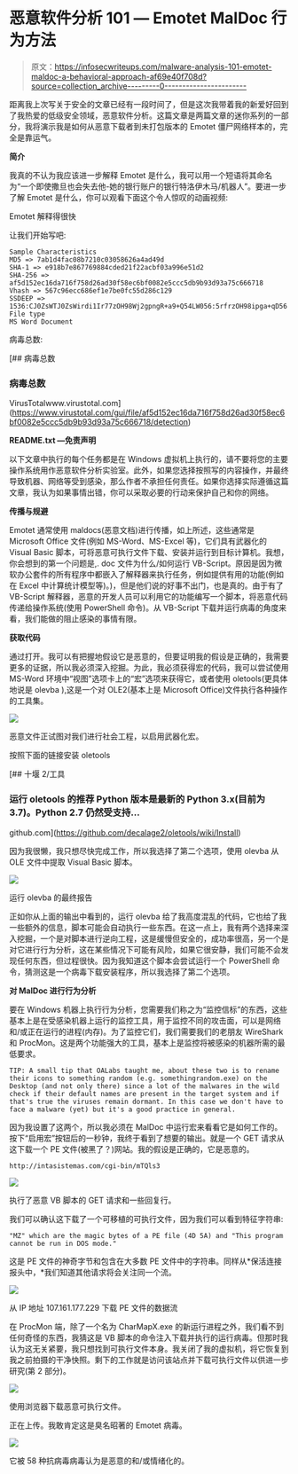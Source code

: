 # 恶意软件分析 101 — Emotet MalDoc 行为方法

> 原文：<https://infosecwriteups.com/malware-analysis-101-emotet-maldoc-a-behavioral-approach-af69e40f708d?source=collection_archive---------0----------------------->

距离我上次写关于安全的文章已经有一段时间了，但是这次我带着我的新爱好回到了我热爱的低级安全领域，恶意软件分析。这篇文章是两篇文章的迷你系列的一部分，我将演示我是如何从恶意下载者到未打包版本的 Emotet 僵尸网络样本的，完全是靠运气。

**简介**

我真的不认为我应该进一步解释 Emotet 是什么，我可以用一个短语将其命名为“一个即使撒旦也会失去他-她的银行账户的银行特洛伊木马/机器人”。要进一步了解 Emotet 是什么，你可以观看下面这个令人惊叹的动画视频:

Emotet 解释得很快

让我们开始写吧:

```
Sample Characteristics 
MD5 => 7ab1d4fac08b7210c03058626a4ad49d
SHA-1 => e918b7e867769884cded21f22acbf03a996e51d2
SHA-256 => af5d152ec16da716f758d26ad30f58ec6bf0082e5ccc5db9b93d93a75c666718
Vhash => 567c96ecc686ef1e7be0fc55d286c129
SSDEEP => 1536:CJ0ZsWTJ0ZsWirdi1Ir77zOH98Wj2gpngR+a9+Q54LW056:5rfrzOH98ipga+qD56
File type
MS Word Document
```

病毒总数:

 [## 病毒总数

### 病毒总数

VirusTotalwww.virustotal.com](https://www.virustotal.com/gui/file/af5d152ec16da716f758d26ad30f58ec6bf0082e5ccc5db9b93d93a75c666718/detection) 

**README.txt —免责声明**

以下文章中执行的每个任务都是在 Windows 虚拟机上执行的，请不要将您的主要操作系统用作恶意软件分析实验室。此外，如果您选择按照写的内容操作，并最终导致机器、网络等受到感染，那么作者不承担任何责任。如果你选择实际遵循这篇文章，我认为如果事情出错，你可以采取必要的行动来保护自己和你的网络。

**传播与规避**

Emotet 通常使用 maldocs(恶意文档)进行传播，如上所述，这些通常是 Microsoft Office 文件(例如 MS-Word、MS-Excel 等)，它们具有武器化的 Visual Basic 脚本，可将恶意可执行文件下载、安装并运行到目标计算机。我想，你会想到的第一个问题是,. doc 文件为什么/如何运行 VB-Script。原因是因为微软办公套件的所有程序中都嵌入了解释器来执行任务，例如提供有用的功能(例如在 Excel 中计算统计模型等)。)，但是他们说的好事不出门，也是真的。由于有了 VB-Script 解释器，恶意的开发人员可以利用它的功能编写一个脚本，将恶意代码传递给操作系统(使用 PowerShell 命令)。从 VB-Script 下载并运行病毒的角度来看，我们能做的阻止感染的事情有限。

**获取代码**

通过打开。我可以有把握地假设它是恶意的，但要证明我的假设是正确的，我需要更多的证据，所以我必须深入挖掘。为此，我必须获得宏的代码，我可以尝试使用 MS-Word 环境中“视图”选项卡上的“宏”选项来获得它，或者使用 oletools(更具体地说是 olevba ),这是一个对 OLE2(基本上是 Microsoft Office)文件执行各种操作的工具集。

![](img/2768281cbd09d89df700641e9f27bcfe.png)

恶意文件正试图对我们进行社会工程，以启用武器化宏。

按照下面的链接安装 oletools

[](https://github.com/decalage2/oletools/wiki/Install) [## 十堰 2/工具

### 运行 oletools 的推荐 Python 版本是最新的 Python 3.x(目前为 3.7)。Python 2.7 仍然受支持…

github.com](https://github.com/decalage2/oletools/wiki/Install) 

因为我很懒，我只想尽快完成工作，所以我选择了第二个选项，使用 olevba 从 OLE 文件中提取 Visual Basic 脚本。

![](img/c11cf9a82f610cfe70e7671f02d6ba31.png)

运行 olevba 的最终报告

正如你从上面的输出中看到的，运行 olevba 给了我高度混乱的代码，它也给了我一些额外的信息，脚本可能会自动执行一些东西。在这一点上，我有两个选择来深入挖掘，一个是对脚本进行逆向工程，这是缓慢但安全的，成功率很高，另一个是对它进行行为分析，这在某些情况下可能有风险，如果它很安静，我们可能不会发现任何东西，但过程很快。因为我知道这个脚本会尝试运行一个 PowerShell 命令，猜测这是一个病毒下载安装程序，所以我选择了第二个选项。

**对 MalDoc 进行行为分析**

要在 Windows 机器上执行行为分析，您需要我们称之为“监控信标”的东西，这些基本上是在受感染机器上运行的监控工具，用于监控不同的攻击面，可以是网络和/或正在运行的进程(内存)。为了监控它们，我们需要我们的老朋友 WireShark 和 ProcMon。这是两个功能强大的工具，基本上是监控将被感染的机器所需的最低要求。

```
TIP: A small tip that OALabs taught me, about these two is to rename their icons to something random (e.g. somethingrandom.exe) on the Desktop (and not only there) since a lot of the malwares in the wild check if their default names are present in the target system and if that's true the viruses remain dormant. In this case we don't have to face a malware (yet) but it's a good practice in general.
```

因为我设置了这两个，所以我必须在 MalDoc 中运行宏来看看它是如何工作的。按下“启用宏”按钮后的一秒钟，我终于看到了想要的输出。就是一个 GET 请求从这下载一个 PE 文件(被黑了？)网站。我的假设是正确的，它是恶意的。

```
http://intasistemas.com/cgi-bin/mTQls3
```

![](img/9f802f86ac23a5a6f96b7cd169a28bec.png)

执行了恶意 VB 脚本的 GET 请求和一些回复行。

我们可以确认这下载了一个可移植的可执行文件，因为我们可以看到特征字符串:

```
"MZ" which are the magic bytes of a PE file (4D 5A) and "This program cannot be run in DOS mode."
```

这是 PE 文件的神奇字节和包含在大多数 PE 文件中的字符串。同样从*保活连接报头中，*我们知道其他请求将会关注同一个流。

![](img/b8473b3e8d2473332608152c1bdbb7bd.png)

从 IP 地址 107.161.177.229 下载 PE 文件的数据流

在 ProcMon 端，除了一个名为 CharMapX.exe 的新运行进程之外，我们看不到任何奇怪的东西，我猜这是 VB 脚本的命令注入下载并执行的运行病毒。但那时我认为这无关紧要，我只想找到可执行文件本身。我关闭了我的虚拟机，将它恢复到我之前拍摄的干净快照。剩下的工作就是访问该站点并下载可执行文件以供进一步研究(第 2 部分)。

![](img/a9e665b2f44171937cec6d928a2a0ffd.png)

使用浏览器下载恶意可执行文件。

正在上传。我敢肯定这是臭名昭著的 Emotet 病毒。

![](img/3c457209f3fd59b882699f97985c2d93.png)

它被 58 种抗病毒病毒认为是恶意的和/或情绪化的。